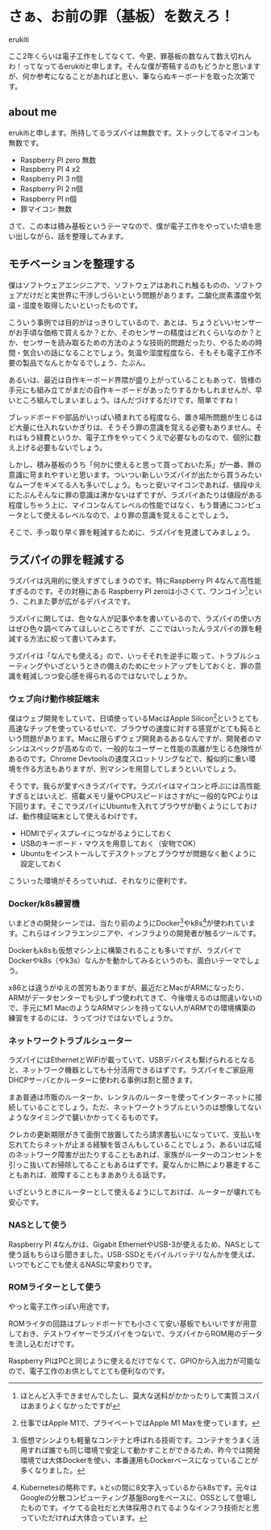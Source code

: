 # さぁ、お前の罪（基板）を数えろ！

<div class="flushright">erukiti</div>

ここ2年くらいは電子工作をしてなくて、今更、罪基板の数なんて数え切れんわ！ってなってるerukitiと申します。そんな僕が寄稿するのもどうかと思いますが、何か参考になることがあればと思い、筆ならぬキーボードを取った次第です。

## about me

erukitiと申します。所持してるラズパイは無数です。ストックしてるマイコンも無数です。

* Raspberry PI zero 無数
* Raspberry PI 4 x2
* Raspberry PI 3 n個
* Raspberry PI 2 n個
* Raspberry PI n個
* 罪マイコン 無数

さて、この本は積み基板というテーマなので、僕が電子工作をやっていた頃を思い出しながら、話を整理してみます。

## モチベーションを整理する

僕はソフトウェアエンジニアで、ソフトウェアはあれこれ触るものの、ソフトウェアだけだと実世界に干渉しづらいという問題があります。二酸化炭素濃度や気温・湿度を取得したいといったものです。

こういう事例では目的がはっきりしているので、あとは、ちょうどいいセンサーがお手頃な価格で買えるか？とか、そのセンサーの精度はどれくらいなのか？とか、センサーを読み取るための方法のような技術的問題だったり、やるための時間・気合いの話になることでしょう。気温や湿度程度なら、そもそも電子工作不要の製品でなんとかなるでしょう、たぶん。

あるいは、最近は自作キーボード界隈が盛り上がっていることもあって、皆様の手元にも組み立てがまだの自作キーボードがあったりするかもしれませんが、早いところ組んでしまいましょう。はんだづけするだけです。簡単ですね！

ブレッドボードや部品がいっぱい積まれてる程度なら、置き場所問題が生じるほど大量に仕入れないかぎりは、そうそう罪の意識を覚える必要もありません。それはもう経費というか、電子工作をやってくうえで必要なものなので、個別に数え上げる必要もないでしょう。

しかし、積み基板のうち「何かに使えると思って買っておいた系」が一番、罪の意識に苛まれやすいと思います。ついつい新しいラズパイが出たから買うみたいなムーブをキメてる人も多いでしょう。もっと安いマイコンであれば、値段ゆえにたぶんそんなに罪の意識は沸かないはずですが、ラズパイあたりは値段がある程度しちゃう上に、マイコンなんてレベルの性能ではなく、もう普通にコンピュータとして使えるレベルなので、より罪の意識を覚えることでしょう。

そこで、手っ取り早く罪を軽減するために、ラズパイを見渡してみましょう。

## ラズパイの罪を軽減する

ラズパイは汎用的に使えすぎてしまうのです。特にRaspberry PI 4なんて高性能すぎるのです。その対極にある Raspberry PI zeroは小さくて、ワンコイン[^erukiti-onecoin]という、これまた夢が広がるデバイスです。

[^erukiti-onecoin]: ほとんど入手できませんでしたし、莫大な送料がかかったりして実質コスパはあまりよくなかったですが

ラズパイに関しては、色々な人が記事や本を書いているので、ラズパイの使い方はぜひ色々調べてみてほしいところですが、ここではいったんラズパイの罪を軽減する方法に絞って書いてみます。

ラズパイは「なんでも使える」ので、いっそそれを逆手に取って、トラブルシューティングやいざというときの備えのためにセットアップをしておくと、罪の意識を軽減しつつ安心感を得られるのではないでしょうか。

### ウェブ向け動作検証端末

僕はウェブ開発をしていて、日頃使っているMacはApple Silicon[^erukiti-mac]というとても高速なチップを使っているせいで、ブラウザの速度に対する感覚がとても鈍るという問題があります。Macに限らずウェブ開発あるあるなんですが、開発者のマシンはスペックが高めなので、一般的なユーザーと性能の乖離が生じる危険性があるのです。Chrome Devtoolsの速度スロットリングなどで、擬似的に重い環境を作る方法もありますが、別マシンを用意してしまうといいでしょう。

[^erukiti-mac]: 仕事ではApple M1で、プライベートではApple M1 Maxを使っています。

そうです。我らが愛すべきラズパイです。ラズパイはマイコンと呼ぶには高性能すぎるとはいえど、搭載メモリ量やCPUスピードはさすがに一般的なPCよりは下回ります。そこでラズパイにUbuntuを入れてブラウザが動くようにしておけば、動作検証端末として使えるわけです。

* HDMIでディスプレイにつながるようにしておく
* USBのキーボード・マウスを用意しておく（安物でOK）
* Ubuntuをインストールしてデスクトップとブラウザが問題なく動くように設定しておく

こういった環境がそろっていれば、それなりに便利です。

### Docker/k8s練習機

いまどきの開発シーンでは、当たり前のようにDocker[^docker]やk8s[^k8s]が使われています。これらはインフラエンジニアや、インフラよりの開発者が触るツールです。

Dockerもk8sも仮想マシン上に構築されることも多いですが、ラズパイでDockerやk8s（やk3s）なんかを動かしてみるというのも、面白いテーマでしょう。

[^docker]: 仮想マシンよりも軽量なコンテナと呼ばれる技術です。コンテナをうまく活用すれば誰でも同じ環境で安定して動かすことができるため、昨今では開発環境では大体Dockerを使い、本番運用もDockerベースになっていることが多くなりました。

[^k8s]: Kubernetesの略称です。`k`と`s`の間に8文字入っているからk8sです。元々はGoogleの分散コンピューティング基盤Borgをベースに、OSSとして登場したものです。イケてる会社だと大体採用されてるようなインフラ技術だと思っていただければ大体合っています。

x86とは違うがゆえの苦労もありますが、最近だとMacがARMになったり、ARMがデータセンターでも少しずつ使われてきて、今後増えるのは間違いないので、手元にM1 MacのようなARMマシンを持ってない人がARMでの環境構築の練習をするのには、うってつけではないでしょうか。

### ネットワークトラブルシューター

ラズパイにはEthernetとWiFiが載っていて、USBデバイスも繋げられるとなると、ネットワーク機器としても十分活用できるはずです。ラズパイをご家庭用DHCPサーバとかルーターに使われる事例は割と聞きます。

まあ普通は市販のルーターか、レンタルのルーターを使ってインターネットに接続していることでしょう。ただ、ネットワークトラブルというのは想像してないようなタイミングで襲いかかってくるものです。

クレカの更新期限がきて面倒で放置してたら請求書払いになっていて、支払いを忘れてたらネットが止まる経験を皆さんもしていることでしょう。あるいは広域のネットワーク障害が出たりすることもあれば、家族がルーターのコンセントを引っこ抜いてお掃除してることもあるはずです。夏なんかに熱により暴走することもあれば、故障することもまあありえる話です。

いざというときにルーターとして使えるようにしておけば、ルーターが壊れても安心です。

### NASとして使う

Raspberry PI 4なんかは、Gigabit EthernetやUSB-3が使えるため、NASとして使う話もちらほら聞きました。USB-SSDとモバイルバッテリなんかを使えば、いつでもどこでも使えるNASに早変わりです。

### ROMライターとして使う

やっと電子工作っぽい用途です。

ROMライタの回路はブレッドボードでも小さくて安い基板でもいいですが用意しておき、テストワイヤーでラズパイをつないで、ラズパイからROM用のデータを流し込むだけです。

Raspberry PIはPCと同じように使えるだけでなくて、GPIOから入出力が可能なので、電子工作のお供としてとても便利なのです。

